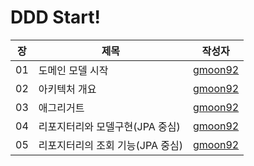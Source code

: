 # DDD Start!

| 장   | 제목                  |작성자|
|-----|---------------------|---|
| 01  | 도메인 모델 시작           | [gmoon92](https://github.com/gmoon92/read-books-for-programmers/blob/main/DDD%20Start!/01.%20%EB%8F%84%EB%A9%94%EC%9D%B8%20%EB%AA%A8%EB%8D%B8%20%EC%8B%9C%EC%9E%91/gmoon92.md) |
| 02  | 아키텍처 개요             | [gmoon92](https://github.com/gmoon92/read-books-for-programmers/blob/main/DDD%20Start!/02.%20%EC%95%84%ED%82%A4%ED%85%8D%EC%B2%98%20%EA%B0%9C%EC%9A%94/gmoon92.md) |
| 03  | 애그리거트               | [gmoon92](https://github.com/gmoon92/read-books-for-programmers/blob/main/DDD%20Start!/03.%20%EC%95%A0%EA%B7%B8%EB%A6%AC%EA%B1%B0%ED%8A%B8/gmoon92.md) |
| 04  | 리포지터리와 모델구현(JPA 중심) | [gmoon92](https://github.com/gmoon92/read-books-for-programmers/blob/main/DDD%20Start!/04.%20%EB%A6%AC%ED%8F%AC%EC%A7%80%ED%84%B0%EB%A6%AC%EC%99%80%20%EB%AA%A8%EB%8D%B8%EA%B5%AC%ED%98%84(JPA%20%EC%A4%91%EC%8B%AC)/gmoon92.md) |
| 05  | 리포지터리의 조회 기능(JPA 중심) | [gmoon92](https://github.com/gmoon92/read-books-for-programmers/blob/main/DDD%20Start!/05.%20%EB%A6%AC%ED%8F%AC%EC%A7%80%ED%84%B0%EB%A6%AC%EC%9D%98%20%EC%A1%B0%ED%9A%8C%20%EA%B8%B0%EB%8A%A5(JPA%20%EC%A4%91%EC%8B%AC)/gmoon92.md) |